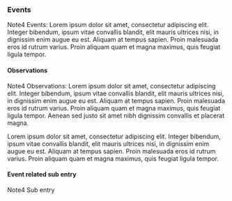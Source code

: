 ### Events

Note4 Events: Lorem ipsum dolor sit amet, consectetur adipiscing elit. Integer bibendum, ipsum vitae convallis blandit, elit mauris ultrices nisi, in dignissim enim augue eu est. Aliquam at tempus sapien. Proin malesuada eros id rutrum varius. Proin aliquam quam et magna maximus, quis feugiat ligula tempor. 

#### Observations

Note4 Observations: Lorem ipsum dolor sit amet, consectetur adipiscing elit. Integer bibendum, ipsum vitae convallis blandit, elit mauris ultrices nisi, in dignissim enim augue eu est. Aliquam at tempus sapien. Proin malesuada eros id rutrum varius. Proin aliquam quam et magna maximus, quis feugiat ligula tempor. Aenean sed justo sit amet nibh dignissim convallis et placerat magna.

Lorem ipsum dolor sit amet, consectetur adipiscing elit. Integer bibendum, ipsum vitae convallis blandit, elit mauris ultrices nisi, in dignissim enim augue eu est. Aliquam at tempus sapien. Proin malesuada eros id rutrum varius. Proin aliquam quam et magna maximus, quis feugiat ligula tempor.

#### Event related sub entry

Note4 Sub entry